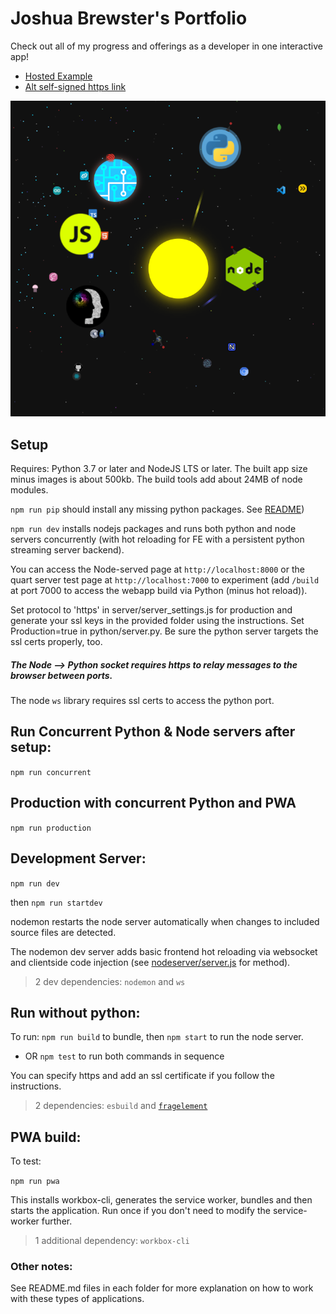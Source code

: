 # Joshua Brewster's Portfolio 

Check out all of my progress and offerings as a developer in one interactive app! 
- [Hosted Example](http://190.92.148.106) 
- [Alt self-signed https link](https://190.92.148.106:8080/)

![image](src/assets/screenshots/myapp.png)


## Setup

Requires: Python 3.7 or later and NodeJS LTS or later. The built app size minus images is about 500kb. The build tools add about 24MB of node modules.

`npm run pip` should install any missing python packages. See [README](https://github.com/moothyknight/esbuild_base_python/blob/master/python/README.md))

`npm run dev` installs nodejs packages and runs both python and node servers concurrently (with hot reloading for FE with a persistent python streaming server backend).

You can access the Node-served page at `http://localhost:8000` or the quart server test page at `http://localhost:7000` to experiment (add `/build` at port 7000 to access the webapp build via Python (minus hot reload)). 

Set protocol to 'https' in server/server_settings.js for production and generate your ssl keys in the provided folder using the instructions. Set Production=true in python/server.py. Be sure the python server targets the ssl certs properly, too.

##### The Node --> Python socket requires https to relay messages to the browser between ports.

The node `ws` library requires ssl certs to access the python port.

## Run Concurrent Python & Node servers after setup: 

`npm run concurrent`

## Production with concurrent Python and PWA

`npm run production`

## Development Server:

`npm run dev`

then `npm run startdev` 

nodemon restarts the node server automatically when changes to included source files are detected.

The nodemon dev server adds basic frontend hot reloading via websocket and clientside code injection (see [nodeserver/server.js](https://github.com/moothyknight/esbuild_base/blob/master/node_server/server.js) for method).

> 2 dev dependencies: `nodemon` and `ws`

## Run without python:

To run: `npm run build` to bundle, then `npm start` to run the node server.

* OR `npm test` to run both commands in sequence

You can specify https and add an ssl certificate if you follow the instructions.

>2 dependencies: `esbuild` and [`fragelement`](https://github.com/brainsatplay/domelement)

## PWA build:

To test:

`npm run pwa` 

This installs workbox-cli, generates the service worker, bundles and then starts the application. Run once if you don't need to modify the service-worker further.

> 1 additional dependency: `workbox-cli`

### Other notes:

See README.md files in each folder for more explanation on how to work with these types of applications.
